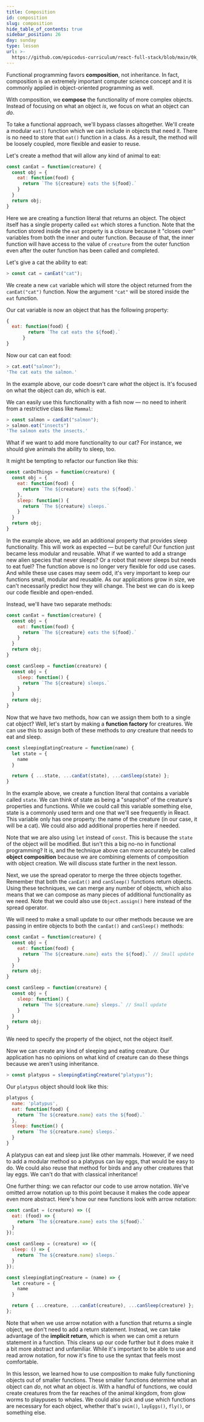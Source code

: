 ```yaml
---
title: Composition
id: composition
slug: composition
hide_table_of_contents: true
sidebar_position: 26
day: sunday
type: lesson
url: >-
  https://github.com/epicodus-curriculum/react-full-stack/blob/main/0k_composition.md
---
```


Functional programming favors **composition**, not inheritance. In fact, composition is an extremely important computer science concept and it is commonly applied in object-oriented programming as well.

With composition, we **compose** the functionality of more complex objects. Instead of focusing on what an object _is_, we focus on what an object can _do_.

To take a functional approach, we'll bypass classes altogether. We'll create a modular `eat()` function which we can include in objects that need it. There is no need to store that `eat()` function in a class. As a result, the method will be loosely coupled, more flexible and easier to reuse.

Let's create a method that will allow any kind of animal to eat:

```js
const canEat = function(creature) {
  const obj = {
    eat: function(food) {
      return `The ${creature} eats the ${food}.`
    }
  }
  return obj;
}
```

Here we are creating a function literal that returns an object. The object itself has a single property called `eat` which stores a function. Note that the function stored inside the `eat` property is a closure because it "closes over" variables from both the inner and outer function. Because of that, the inner function will have access to the value of `creature` from the outer function even after the outer function has been called and completed.

Let's give a cat the ability to eat:

```js
> const cat = canEat("cat");
```

We create a new `cat` variable which will store the object returned from the `canEat("cat")` function. Now the argument `"cat"` will be stored inside the `eat` function.

Our cat variable is now an object that has the following property:

```js
{
  eat: function(food) {
        return `The cat eats the ${food}.`
      }
}
```

Now our cat can eat food:

```javascript
> cat.eat("salmon");
'The cat eats the salmon.'
```

In the example above, our code doesn't care _what_ the object is. It's focused on what the object can _do_, which is eat.

We can easily use this functionality with a fish now — no need to inherit from a restrictive class like `Mammal`:

```javascript
> const salmon = canEat("salmon");
> salmon.eat("insects")
'The salmon eats the insects.'
```

What if we want to add more functionality to our cat? For instance, we should give animals the ability to sleep, too. 

It might be tempting to refactor our function like this:

```js
const canDoThings = function(creature) {
  const obj = {
    eat: function(food) {
      return `The ${creature} eats the ${food}.`
    },
    sleep: function() {
      return `The ${creature} sleeps.`
    }
  }
  return obj;
}
```

In the example above, we add an additional property that provides sleep functionality. This will work as expected — but be careful! Our function just became less modular and reusable. What if we wanted to add a strange new alien species that never sleeps? Or a robot that never sleeps but needs to eat fuel? The function above is no longer very flexible for odd use cases. And while these use cases may seem odd, it's very important to keep our functions small, modular and reusable. As our applications grow in size, we can't necessarily predict how they will change. The best we can do is keep our code flexible and open-ended.

Instead, we'll have two separate methods:

```js
const canEat = function(creature) {
  const obj = {
    eat: function(food) {
      return `The ${creature} eats the ${food}.`
    }
  }
  return obj;
}

const canSleep = function(creature) {
  const obj = {
    sleep: function() {
      return `The ${creature} sleeps.`
    }
  }
  return obj;
}
```

Now that we have two methods, how can we assign them both to a single cat object? Well, let's start by making a **function factory** for creatures. We can use this to assign both of these methods to _any_ creature that needs to eat and sleep.

```js
const sleepingEatingCreature = function(name) {
  let state = {
    name
  }

  return { ...state, ...canEat(state), ...canSleep(state) };
}
```

In the example above, we create a function literal that contains a variable called `state`. We can think of state as being a "snapshot" of the creature's properties and functions. While we could call this variable something else, state is a commonly used term and one that we'll see frequently in React. This variable only has one property: the name of the creature (in our case, it will be a cat). We could also add additional properties here if needed.

Note that we are also using `let` instead of `const`. This is because the `state` of the object will be modified. But isn't this a big no-no in functional programming? It is, and the technique above can more accurately be called **object composition** because we are combining elements of composition with object creation. We will discuss state further in the next lesson.

Next, we use the spread operator to merge the three objects together. Remember that both the `canEat()` and `canSleep()` functions return objects. Using these techniques, we can merge any number of objects, which also means that we can compose as many pieces of additional functionality as we need. Note that we could also use `Object.assign()` here instead of the spread operator.

We will need to make a small update to our other methods because we are passing in entire objects to both the `canEat()` and `canSleep()` methods:

```js
const canEat = function(creature) {
  const obj = {
    eat: function(food) {
      return `The ${creature.name} eats the ${food}.` // Small update
    }
  }
  return obj;
}

const canSleep = function(creature) {
  const obj = {
    sleep: function() {
      return `The ${creature.name} sleeps.` // Small update
    }
  }
  return obj;
}
```

We need to specify the property of the object, not the object itself.

Now we can create any kind of sleeping and eating creature. Our application has no opinions on what kind of creature can do these things because we aren't using inheritance.

```js
> const platypus = sleepingEatingCreature("platypus");
```

Our `platypus` object should look like this:

```js
platypus {
  name: 'platypus', 
  eat: function(food) {
    return `The ${creature.name} eats the ${food}.`
  }, 
  sleep: function() {
    return `The ${creature.name} sleeps.`
  }
}
```

A platypus can eat and sleep just like other mammals. However, if we need to add a modular method so a platypus can lay eggs, that would be easy to do. We could also reuse that method for birds and any other creatures that lay eggs. We can't do that with classical inheritance!

One further thing: we can refactor our code to use arrow notation. We've omitted arrow notation up to this point because it makes the code appear even more abstract. Here's how our new functions look with arrow notation:

```js
const canEat = (creature) => ({
  eat: (food) => {
    return `The ${creature.name} eats the ${food}.`
  }
});

const canSleep = (creature) => ({
  sleep: () => {
    return `The ${creature.name} sleeps.`
  }
});

const sleepingEatingCreature = (name) => {
  let creature = {
    name
  }

  return { ...creature, ...canEat(creature), ...canSleep(creature) };
};
```

Note that when we use arrow notation with a function that returns a single object, we don't need to add a return statement. Instead, we can take advantage of the **implicit return**, which is when we can omit a return statement in a function. This cleans up our code further but it does make it a bit more abstract and unfamiliar. While it's important to be able to use and read arrow notation, for now it's fine to use the syntax that feels most comfortable.

In this lesson, we learned how to use composition to make fully functioning objects out of smaller functions. These smaller functions determine what an object can _do_, not what an object _is_. With a handful of functions, we could create creatures from the far reaches of the animal kingdom, from glow worms to playpuses to whales. We could also pick and use which functions are necessary for each object, whether that's `swim()`, `layEggs()`, `fly()`, or something else.
